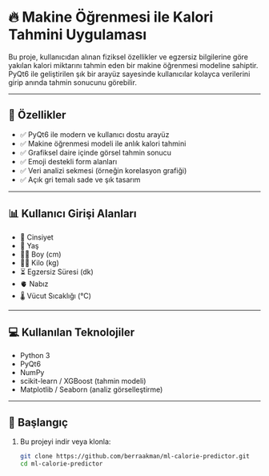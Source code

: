 # 🔥 Makine Öğrenmesi ile Kalori Tahmini Uygulaması

Bu proje, kullanıcıdan alınan fiziksel özellikler ve egzersiz bilgilerine göre yakılan kalori miktarını tahmin eden bir makine öğrenmesi modeline sahiptir. PyQt6 ile geliştirilen şık bir arayüz sayesinde kullanıcılar kolayca verilerini girip anında tahmin sonucunu görebilir.

---

## 🎯 Özellikler

- ✅ PyQt6 ile modern ve kullanıcı dostu arayüz
- ✅ Makine öğrenmesi modeli ile anlık kalori tahmini
- ✅ Grafiksel daire içinde görsel tahmin sonucu
- ✅ Emoji destekli form alanları
- ✅ Veri analizi sekmesi (örneğin korelasyon grafiği)
- ✅ Açık gri temalı sade ve şık tasarım

---

## 📊 Kullanıcı Girişi Alanları

- 🚻 Cinsiyet
- 🎂 Yaş
- 🧍‍♂️ Boy (cm)
- 🏋️‍♂️ Kilo (kg)
- ⏳ Egzersiz Süresi (dk)
- 🫀 Nabız
- 🌡️ Vücut Sıcaklığı (°C)

---

## 💻 Kullanılan Teknolojiler

- Python 3
- PyQt6
- NumPy
- scikit-learn / XGBoost (tahmin modeli)
- Matplotlib / Seaborn (analiz görselleştirme)

---

## 🚀 Başlangıç

1. Bu projeyi indir veya klonla:
   ```bash
   git clone https://github.com/berraakman/ml-calorie-predictor.git
   cd ml-calorie-predictor
